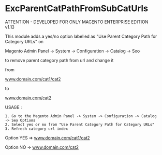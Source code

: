 ExcParentCatPathFromSubCatUrls
==============================

ATTENTION - DEVELOPED FOR ONLY MAGENTO ENTERPRISE EDITION v1.13

This module adds a yes/no option labelled as "Use Parent Category Path for Category URLs" on 

Magento Admin Panel -> System -> Configuration -> Catalog -> Seo 

to remove parent category path from url and change it 

from 

www.domain.com/cat1/cat2 

to 

www.domain.com/cat2


USAGE :

	1. Go to the Magento Admin Panel -> System -> Configuration -> Catalog -> Seo Options
	2. Select yes or no from "Use Parent Category Path for Category URLs"
	3. Refresh category url index
	

Option YES => www.domain.com/cat1/cat2

Option NO  => www.domain.com/cat2
